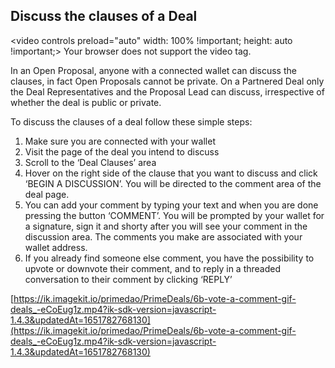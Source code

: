 ## Discuss the clauses of a Deal

<video controls preload="auto" width: 100% !important; height: auto !important;> <source src="https://ik.imagekit.io/primedao/PrimeDeals/6-commenting_7TX5DwmXu.mp4" type="video/mp4">Your browser does not support the video tag.</video>

In an Open Proposal, anyone with a connected wallet can discuss the clauses, in fact Open Proposals cannot be private. On a Partnered Deal only the Deal Representatives and the Proposal Lead can discuss, irrespective of whether the deal is public or private.

To discuss the clauses of a deal follow these simple steps:

1. Make sure you are connected with your wallet
2. Visit the page of the deal you intend to discuss
3. Scroll to the ‘Deal Clauses’ area
4. Hover on the right side of the clause that you want to discuss and click ‘BEGIN A DISCUSSION’. You will be directed to the comment area of the deal page.
5. You can add your comment by typing your text and when you are done pressing the button ‘COMMENT’. You will be prompted by your wallet for a signature, sign it and shorty after you will see your comment in the discussion area. The comments you make are associated with your wallet address.
6. If you already find someone else comment, you have the possibility to upvote or downvote their comment, and to reply in a threaded conversation to their comment by clicking ‘REPLY’

[https://ik.imagekit.io/primedao/PrimeDeals/6b-vote-a-comment-gif-deals_-eCoEug1z.mp4?ik-sdk-version=javascript-1.4.3&updatedAt=1651782768130](https://ik.imagekit.io/primedao/PrimeDeals/6b-vote-a-comment-gif-deals_-eCoEug1z.mp4?ik-sdk-version=javascript-1.4.3&updatedAt=1651782768130)